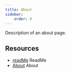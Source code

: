 ```yaml
---
title: About
sidebar: 
    order: 0
---
```


Description of an about page.

## Resources
- [readMe] ReadMe
- [About] About

[readMe]: ../../readme
[About]: about.md
[Getting Started]: gettingStarted.md